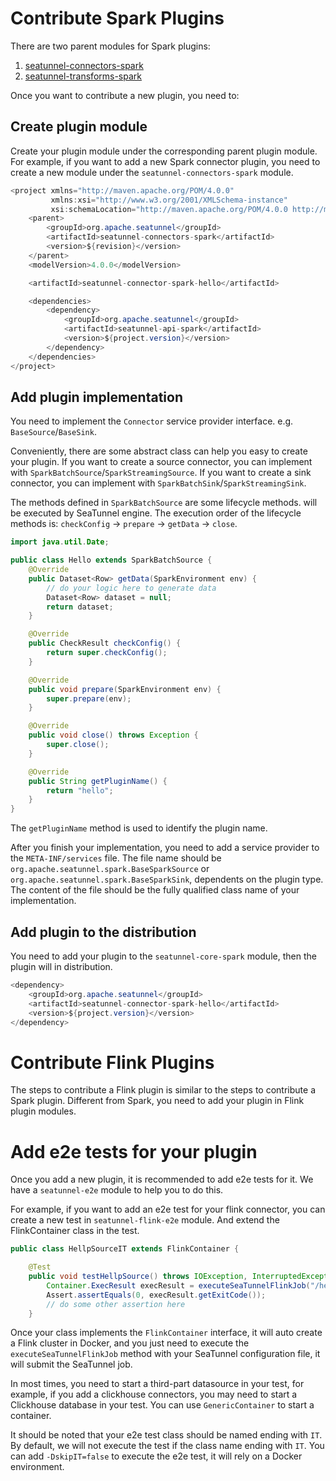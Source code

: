 # Contribute Spark Plugins

There are two parent modules for Spark plugins:

1. [seatunnel-connectors-spark](https://github.com/apache/incubator-seatunnel/tree/dev/seatunnel-connectors/seatunnel-connectors-spark)
2. [seatunnel-transforms-spark](https://github.com/apache/incubator-seatunnel/tree/dev/seatunnel-transforms/seatunnel-transforms-spark)

Once you want to contribute a new plugin, you need to:

## Create plugin module
Create your plugin module under the corresponding parent plugin module.
For example, if you want to add a new Spark connector plugin, you need to create a new module under the `seatunnel-connectors-spark` module.

```java
<project xmlns="http://maven.apache.org/POM/4.0.0"
         xmlns:xsi="http://www.w3.org/2001/XMLSchema-instance"
         xsi:schemaLocation="http://maven.apache.org/POM/4.0.0 http://maven.apache.org/xsd/maven-4.0.0.xsd">
    <parent>
        <groupId>org.apache.seatunnel</groupId>
        <artifactId>seatunnel-connectors-spark</artifactId>
        <version>${revision}</version>
    </parent>
    <modelVersion>4.0.0</modelVersion>

    <artifactId>seatunnel-connector-spark-hello</artifactId>

    <dependencies>
        <dependency>
            <groupId>org.apache.seatunnel</groupId>
            <artifactId>seatunnel-api-spark</artifactId>
            <version>${project.version}</version>
        </dependency>
    </dependencies>
</project>
```
## Add plugin implementation

You need to implement the `Connector` service provider interface. e.g. `BaseSource`/`BaseSink`.

Conveniently, there are some abstract class can help you easy to create your plugin. If you want to create a source connector,
you can implement with `SparkBatchSource`/`SparkStreamingSource`. If you want to create a sink connector, you can implement with `SparkBatchSink`/`SparkStreamingSink`.

The methods defined in `SparkBatchSource` are some lifecycle methods. will be executed by SeaTunnel engine.
The execution order of the lifecycle methods is: `checkConfig` -> `prepare` -> `getData` -> `close`.

```java
import java.util.Date;

public class Hello extends SparkBatchSource {
    @Override
    public Dataset<Row> getData(SparkEnvironment env) {
        // do your logic here to generate data
        Dataset<Row> dataset = null;
        return dataset;
    }

    @Override
    public CheckResult checkConfig() {
        return super.checkConfig();
    }

    @Override
    public void prepare(SparkEnvironment env) {
        super.prepare(env);
    }

    @Override
    public void close() throws Exception {
        super.close();
    }

    @Override
    public String getPluginName() {
        return "hello";
    }
}
```
The `getPluginName` method is used to identify the plugin name.

After you finish your implementation, you need to add a service provider to the `META-INF/services` file.
The file name should be `org.apache.seatunnel.spark.BaseSparkSource` or `org.apache.seatunnel.spark.BaseSparkSink`, dependents on the plugin type.
The content of the file should be the fully qualified class name of your implementation.

## Add plugin to the distribution

You need to add your plugin to the `seatunnel-core-spark` module, then the plugin will in distribution.
```java
<dependency>
    <groupId>org.apache.seatunnel</groupId>
    <artifactId>seatunnel-connector-spark-hello</artifactId>
    <version>${project.version}</version>
</dependency>
```

# Contribute Flink Plugins

The steps to contribute a Flink plugin is similar to the steps to contribute a Spark plugin. 
Different from Spark, you need to add your plugin in Flink plugin modules.

# Add e2e tests for your plugin

Once you add a new plugin, it is recommended to add e2e tests for it. We have a `seatunnel-e2e` module to help you to do this.

For example, if you want to add an e2e test for your flink connector, you can create a new test in `seatunnel-flink-e2e` module.
And extend the FlinkContainer class in the test.

```java
public class HellpSourceIT extends FlinkContainer {

    @Test
    public void testHellpSource() throws IOException, InterruptedException {
        Container.ExecResult execResult = executeSeaTunnelFlinkJob("/hello/hellosource.conf");
        Assert.assertEquals(0, execResult.getExitCode());
        // do some other assertion here
    }

```
Once your class implements the `FlinkContainer` interface, it will auto create a Flink cluster in Docker, and you just need to
execute the `executeSeaTunnelFlinkJob` method with your SeaTunnel configuration file, it will submit the SeaTunnel job.

In most times, you need to start a third-part datasource in your test, for example, if you add a clickhouse connectors, you may need to 
start a Clickhouse database in your test. You can use `GenericContainer` to start a container.

It should be noted that your e2e test class should be named ending with `IT`. By default, we will not execute the test if the class name ending with `IT`.
You can add `-DskipIT=false` to execute the e2e test, it will rely on a Docker environment.
